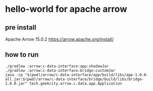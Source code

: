 # hello-world for apache arrow

## pre install
Apache Arrow 15.0.2   https://arrow.apache.org/install/

## how to run
```shell
./gradlew :arrow:c-data-interface:app:shadowJar
./gradlew :arrow:c-data-interface:bridge:customJar
java -cp "$(pwd)/arrow/c-data-interface/app/build/libs/app-1.0.0-all.jar:$(pwd)/arrow/c-data-interface/bridge/build/libs/bridge-1.0.0.jar" tech.geekcity.arrow.c.data.app.Application
```
